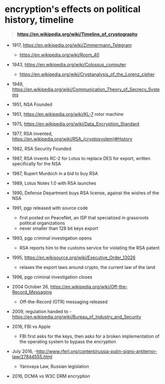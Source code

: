 # encryption's effects on political history, timeline

> #### https://en.wikipedia.org/wiki/Timeline_of_cryptography

* 1917, https://en.wikipedia.org/wiki/Zimmermann_Telegram
  * https://en.wikipedia.org/wiki/Room_40
* 1943, https://en.wikipedia.org/wiki/Colossus_computer
  * https://en.wikipedia.org/wiki/Cryptanalysis_of_the_Lorenz_cipher
* 1949, https://en.wikipedia.org/wiki/Communication_Theory_of_Secrecy_Systems
* 1951, NSA Founded
* 1951, https://en.wikipedia.org/wiki/KL-7 rotor machine

* 1975, https://en.wikipedia.org/wiki/Data_Encryption_Standard
* 1977, RSA invented, https://en.wikipedia.org/wiki/RSA_(cryptosystem)#History
* 1982, RSA Security Founded
* 1987, RSA invents RC-2 for Lotus to replace DES for export, written specifically for the NSA
* 1987, Rupert Murdoch in a bid to buy RSA
* 1989, Lotus Notes 1.0 with RSA launches
* 1990, Defense Department buys RSA license, against the wishes of the NSA
* 1991, pgp released with source code
  * first posted on PeaceNet, an ISP that specialized in grassroots political organizations
  * never smaller than 128 bit keys export
* 1993, pgp criminal investigation opens
  * RSA reports him to the customs service for violating the RSA patent

* 1995, https://en.wikisource.org/wiki/Executive_Order_13026
  * relaxes the export laws around crypto, the current law of the land
* 1996, pgp criminal investigation closes
* 2004 October 26, https://en.wikipedia.org/wiki/Off-the-Record_Messaging
  * Off-the-Record (OTR) messaging released
* 2009, regulation handed to - https://en.wikipedia.org/wiki/Bureau_of_Industry_and_Security
* 2016, FBI vs Apple
  * FBI first asks for the keys, then asks for a broken implementation of the operating system to bypass the encryption
* July 2016,  -http://www.rferl.org/content/russia-putin-signs-antiterror-law/27844555.html
  * Yarovaya Law, Russian legislation
* 2016, DCMA vs W3C DRM encryption

